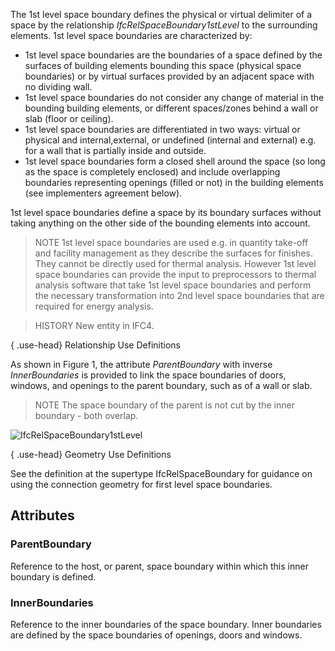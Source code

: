 The 1st level space boundary defines the physical or virtual delimiter of a space by the relationship _IfcRelSpaceBoundary1stLevel_ to the surrounding elements. 1st level space boundaries are characterized by:

* 1st level space boundaries are the boundaries of a space defined by the surfaces of building elements bounding this space (physical space boundaries) or by virtual surfaces provided by an adjacent space with no dividing wall.
* 1st level space boundaries do not consider any change of material in the bounding building elements, or different spaces/zones behind a wall or slab (floor or ceiling).
* 1st level space boundaries are differentiated in two ways: virtual or physical and internal,external, or undefined (internal and external) e.g. for a wall that is partially inside and outside.
* 1st level space boundaries form a closed shell around the space (so long as the space is completely enclosed) and include overlapping boundaries representing openings (filled or not) in the building elements (see implementers agreement below).


<!-- end of short definition -->

1st level space boundaries define a space by its boundary surfaces without taking anything on the other side of the bounding elements into account.

> NOTE 1st level space boundaries are used e.g. in quantity take-off and facility management as they describe the surfaces for finishes. They cannot be directly used for thermal analysis. However 1st level space boundaries can provide the input to preprocessors to thermal analysis software that take 1st level space boundaries and perform the necessary transformation into 2nd level space boundaries that are required for energy analysis.

> HISTORY New entity in IFC4.

{ .use-head}
Relationship Use Definitions

As shown in Figure 1, the attribute _ParentBoundary_ with inverse _InnerBoundaries_ is provided to link the space boundaries of doors, windows, and openings to the parent boundary, such as of a wall or slab.

> NOTE The space boundary of the parent is not cut by the inner boundary - both overlap.

![IfcRelSpaceBoundary1stLevel](../../../../figures/ifcrelspaceboundary1stlevel-fig1.png "Figure 1 — Space boundary first level relationships")

{ .use-head}
Geometry Use Definitions

See the definition at the supertype IfcRelSpaceBoundary for guidance on using the connection geometry for first level space boundaries.

## Attributes

### ParentBoundary
Reference to the host, or parent, space boundary within which this inner boundary is defined.

### InnerBoundaries
Reference to the inner boundaries of the space boundary. Inner boundaries are defined by the space boundaries of openings, doors and windows.
